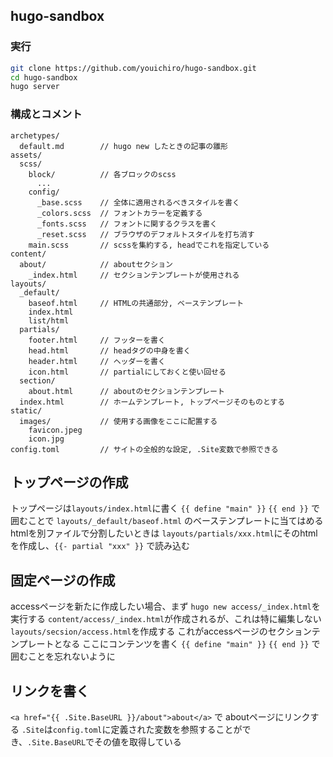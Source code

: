## hugo-sandbox

### 実行

```bash
git clone https://github.com/youichiro/hugo-sandbox.git
cd hugo-sandbox
hugo server
```

### 構成とコメント

```
archetypes/
  default.md        // hugo new したときの記事の雛形
assets/
  scss/
    block/          // 各ブロックのscss
      ...
    config/
      _base.scss    // 全体に適用されるべきスタイルを書く
      _colors.scss  // フォントカラーを定義する
      _fonts.scss   // フォントに関するクラスを書く
      _reset.scss   // ブラウザのデフォルトスタイルを打ち消す
    main.scss       // scssを集約する, headでこれを指定している
content/
  about/            // aboutセクション
    _index.html     // セクションテンプレートが使用される
layouts/
  _default/
    baseof.html     // HTMLの共通部分, ベーステンプレート
    index.html
    list/html
  partials/
    footer.html     // フッターを書く
    head.html       // headタグの中身を書く
    header.html     // ヘッダーを書く
    icon.html       // partialにしておくと使い回せる
  section/
    about.html      // aboutのセクションテンプレート
  index.html        // ホームテンプレート, トップページそのものとする
static/
  images/           // 使用する画像をここに配置する
    favicon.jpeg
    icon.jpg
config.toml         // サイトの全般的な設定, .Site変数で参照できる
```


## トップページの作成

トップページは`layouts/index.html`に書く
`{{ define "main" }}` `{{ end }}` で囲むことで `layouts/_default/baseof.html` のベーステンプレートに当てはめる
htmlを別ファイルで分割したいときは `layouts/partials/xxx.html`にそのhtmlを作成し、`{{- partial "xxx" }}` で読み込む


## 固定ページの作成

accessページを新たに作成したい場合、まず `hugo new access/_index.html`を実行する
`content/access/_index.html`が作成されるが、これは特に編集しない
`layouts/secsion/access.html`を作成する
これがaccessページのセクションテンプレートとなる
ここにコンテンツを書く
`{{ define "main" }}` `{{ end }}` で囲むことを忘れないように


## リンクを書く
`<a href="{{ .Site.BaseURL }}/about">about</a>` で aboutページにリンクする
`.Site`は`config.toml`に定義された変数を参照することができ、`.Site.BaseURL`でその値を取得している



